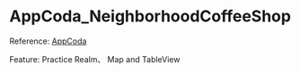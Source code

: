 # AppCoda_NeighborhoodCoffeeShop

Reference: [AppCoda](http://www.appcoda.com/foursquare-realm-swift/)

Feature: Practice Realm、 Map and TableView
